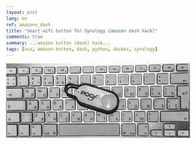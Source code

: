 ```yaml
---
layout: post
lang: en
ref: amazone_dash
title: "Smart wifi button for Synology (amazon dash hack)"
comments: true
summary: ...amazon button (dash) hack...
tags: [osx, amazon button, dash, python, docker, synology]
---
```


![](/images/amazon_dash.png)
